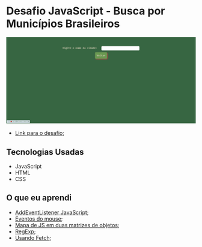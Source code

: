 # Desafio JavaScript - Busca por Municípios Brasileiros

![Busca Municipios Brasileiros](./captured.gif?raw=true "Busca Municipios Brasileiros")

* [Link para o desafio](https://lizvidotti91.github.io/desafio-30-dias-js/Dia%206/index.html); 

## Tecnologias Usadas

*   JavaScript
*   HTML
*   CSS

## O que eu aprendi

* [AddEventListener JavaScript](https://developer.mozilla.org/pt-BR/docs/Web/API/Element/addEventListener); 
* [Eventos do mouse](https://developer.mozilla.org/pt-BR/docs/Web/API/MouseEvent); 
* [Mapa de JS em duas matrizes de objetos](https://stackoverflow.com/questions/53647473/javascript-map-over-two-arrays-of-objects/53647585); 
* [RegExp](https://developer.mozilla.org/pt-BR/docs/Web/JavaScript/Reference/Global_Objects/RegExp); 
* [Usando Fetch](https://developer.mozilla.org/pt-BR/docs/Web/API/Fetch_API/Using_Fetch); 
